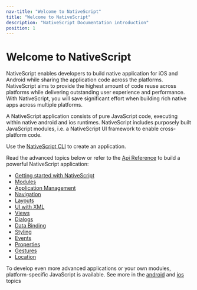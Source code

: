 ```yaml
---
nav-title: "Welcome to NativeScript"
title: "Welcome to NativeScript"
description: "NativeScript Documentation introduction"
position: 1
---
```


# Welcome to NativeScript

NativeScript enables developers to build native application for iOS and Android while sharing the application code across the platforms. NativeScript aims to provide the highest amount of code reuse across platforms while delivering outstanding user experience and performance. With NativeScript, you will save significant effort when building rich native apps across multiple platforms.

A NativeScript application consists of pure JavaScript code, executing within native android and ios runtimes. NativeScript includes purposely built JavaScript modules, i.e. a NativeScript UI framework to enable cross-platform code.

Use the [NativeScript CLI](cli.md) to create an application.

Read the advanced topics below or refer to the [Api Reference](ApiReference/) to build a powerful NativeScript application:

- [Getting started with NativeScript](getting-started.md)
- [Modules](modules.md)
- [Application Management](application-management.md)
- [Navigation](navigation.md)
- [Layouts](layouts.md)
- [UI with XML](ui-with-xml.md)
- [Views](ui-views.md)
- [Dialogs](ui-dialogs.md)
- [Data Binding](bindings.md)
- [Styling](styling.md)
- [Events](events.md)
- [Properties](properties.md)
- [Gestures](gestures.md)
- [Location](location.md)

To develop even more advanced applications or your own modules, platform-specific JavaScript is available. See more in the [android](runtimes/android) and [ios](runtimes/ios) topics
